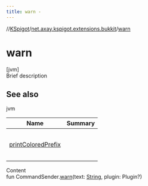 ```yaml
---
title: warn -
---
```

//[KSpigot](../index.md)/[net.axay.kspigot.extensions.bukkit](index.md)/[warn](warn.md)



# warn  
[jvm]  
Brief description  


## See also  
  
jvm  
  
|  Name|  Summary| 
|---|---|
| [printColoredPrefix](print-colored-prefix.md)| <br><br><br><br>
  
  
Content  
fun CommandSender.[warn](warn.md)(text: [String](https://kotlinlang.org/api/latest/jvm/stdlib/kotlin/-string/index.html), plugin: Plugin?)  



